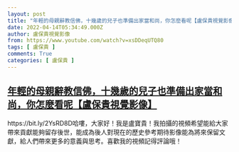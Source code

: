 ```yaml
---
layout: post
title: "年輕的母親辭教信佛，十幾歲的兒子也準備出家當和尚，你怎麼看呢【盧保貴視覺影像】"
date: 2022-04-14T05:34:49.000Z
author: 盧保貴視覺影像
from: https://www.youtube.com/watch?v=xsDDeqUTQ80
tags: [ 盧保貴 ]
comments: True
categories: [ 盧保貴 ]
---
```

<!--1649914489000-->
[年輕的母親辭教信佛，十幾歲的兒子也準備出家當和尚，你怎麼看呢【盧保貴視覺影像】](https://www.youtube.com/watch?v=xsDDeqUTQ80)
------

<div>
https://bit.ly/2YsRD8D哈嘍，大家好！我是盧寶貴！我拍攝的視頻希望能給大家帶來貢獻能夠留存後世，能成為後人對現在的歷史參考期待影像能為將來保留文獻，給人們帶來更多的意義與思考。喜歡我的視頻記得評論哦！
</div>
